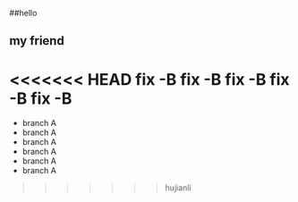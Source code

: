 ##hello 
## my friend
<<<<<<< HEAD
fix -B
fix -B
fix -B
fix -B
fix -B
=======
- branch A
- branch A
- branch A
- branch A
- branch A
- branch A
>>>>>>> hujianli
